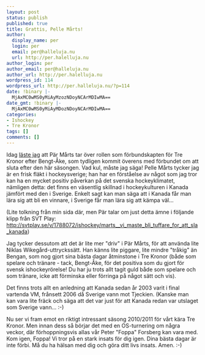 ```yaml
---
layout: post
status: publish
published: true
title: Grattis, Pelle Mårts!
author:
  display_name: per
  login: per
  email: per@halleluja.nu
  url: http://per.halelluja.nu
author_login: per
author_email: per@halleluja.nu
author_url: http://per.halelluja.nu
wordpress_id: 114
wordpress_url: http://per.halleluja.nu/?p=114
date: !binary |-
  MjAxMC0wMS0yMiAyMzozNDoyNCArMDIwMA==
date_gmt: !binary |-
  MjAxMC0wMS0yMiAyMDozNDoyNCArMDIwMA==
categories:
- Ishockey
- Tre Kronor
tags: []
comments: []
---
```

<p>Idag <a href="http://svt.se/2.19785/1.1856875/marts_ny_forbundskapten_i_tre_kronor?lid=puff_1858375&amp;lpos=extra_0">läste jag</a> att Pär Mårts tar över rollen som förbundskapten för Tre Kronor efter Bengt-Åke, som tydligen kommit överens med förbundet om att sluta efter den här säsongen. Vad kul, måste jag säga! Pelle Mårts tycker jag är en frisk fläkt i hockeysverige; han har en förståelse av något som jag tror kan ha en mycket positiv påverkan på det svenska hockeyklimatet, nämligen detta: det finns en väsentlig skillnad i hockeykulturen i Kanada jämfört med den i Sverige. Enkelt sagt kan man säga att i Kanada får man lära sig att bli en vinnare, i Sverige får man lära sig att kämpa väl...</p>

<p>(Lite tolkning från min sida där, men Pär talar om just detta ämne i följande klipp från SVT Play: <a href="http://svtplay.se/v/1788072/ishockey/marts__vi_maste_bli_tuffare_for_att_sla_kanada">http://svtplay.se/v/1788072/ishockey/marts__vi_maste_bli_tuffare_for_att_sla_kanada</a>)</p>
<p>Jag tycker dessutom att det är lite mer "driv" i Pär Mårts, för att använda lite Niklas Wikegård-uttryckssätt. Han känns lite piggare, lite mindre "tråkig" än Bengan, som nog gjort sina bästa dagar åtminstone i Tre Kronor (både som spelare och tränare - tack, Bengt-Åke, för det positiva som du gjort för svensk ishockeyrörelse! Du har ju trots allt tagit guld både som spelare och som tränare, icke att förminska eller förringa på något sätt och vis).</p>
<p>Det finns trots allt en anledning att Kanada sedan år 2003 varit i final vartenda VM, frånsett 2006 då Sverige vann mot Tjeckien. (Kanske man kan vara lite fräck och säga att det var just för att Kanada redan var utslaget som Sverige vann... :-)</p>
<p>Nu ser vi fram emot en riktigt intressant säsong 2010/2011 för vårt kära Tre Kronor. Men innan dess så börjar det med en OS-turnering om några veckor, där förhoppningsvis allas vår Peter "Foppa" Forsberg kan vara med. Kom igen, Foppa! Vi tror på en stark insats för dig igen. Dina bästa dagar är inte förbi. Må du ha hälsan med dig och göra ditt livs insats. Amen. :-)</p>
